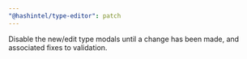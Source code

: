 ```yaml
---
"@hashintel/type-editor": patch
---
```


Disable the new/edit type modals until a change has been made, and associated fixes to validation.
